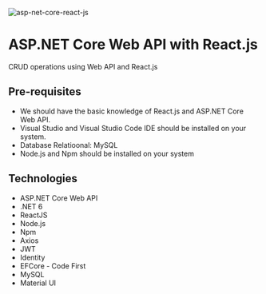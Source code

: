 ![asp-net-core-react-js](https://github.com/alessandradocouto/alunos-api/assets/51713464/ba9e52bf-98ba-48d3-b13e-05133e9eb63b)

# ASP.NET Core Web API with React.js
CRUD operations using Web API and React.js

## Pre-requisites
- We should have the basic knowledge of React.js and ASP.NET Core Web API.
- Visual Studio and Visual Studio Code IDE should be installed on your system.
- Database Relatioonal: MySQL
- Node.js and Npm should be installed on your system 

## Technologies
- ASP.NET Core Web API
- .NET 6
- ReactJS
- Node.js
- Npm
- Axios
- JWT
- Identity
- EFCore - Code First
- MySQL
- Material UI


